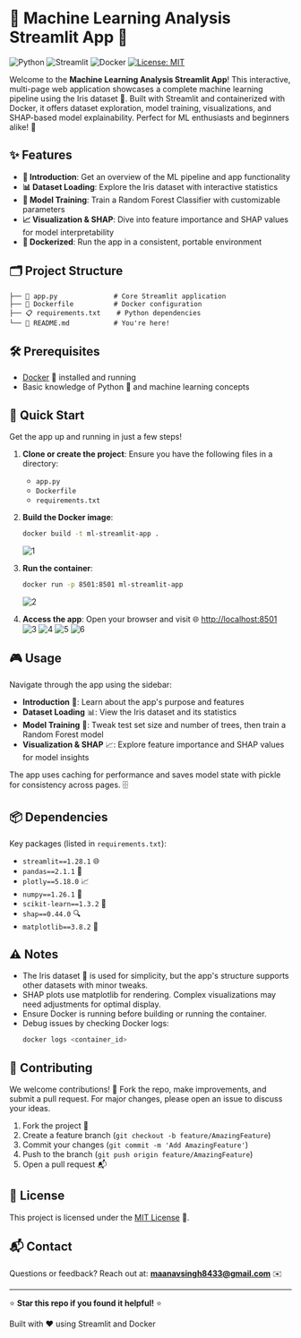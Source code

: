 # 🌟 Machine Learning Analysis Streamlit App 🚀

![Python](https://img.shields.io/badge/Python-3.9-blue?logo=python)
![Streamlit](https://img.shields.io/badge/Streamlit-1.28.1-red?logo=streamlit)
![Docker](https://img.shields.io/badge/Docker-Enabled-blue?logo=docker)
[![License: MIT](https://img.shields.io/badge/License-MIT-yellow.svg)](https://opensource.org/licenses/MIT)

Welcome to the **Machine Learning Analysis Streamlit App**! This interactive, multi-page web application showcases a complete machine learning pipeline using the Iris dataset 🌸. Built with Streamlit and containerized with Docker, it offers dataset exploration, model training, visualizations, and SHAP-based model explainability. Perfect for ML enthusiasts and beginners alike! 🎉

## ✨ Features

- **📖 Introduction**: Get an overview of the ML pipeline and app functionality
- **📊 Dataset Loading**: Explore the Iris dataset with interactive statistics
- **🧠 Model Training**: Train a Random Forest Classifier with customizable parameters
- **📈 Visualization & SHAP**: Dive into feature importance and SHAP values for model interpretability
- **🐳 Dockerized**: Run the app in a consistent, portable environment

## 🗂 Project Structure

```
├── 📜 app.py              # Core Streamlit application
├── 🐳 Dockerfile          # Docker configuration
├── 📋 requirements.txt    # Python dependencies
└── 📖 README.md           # You're here!
```

## 🛠 Prerequisites

- [Docker](https://www.docker.com/get-started) 🐳 installed and running
- Basic knowledge of Python 🐍 and machine learning concepts

## 🚀 Quick Start

Get the app up and running in just a few steps!

1. **Clone or create the project**:
   Ensure you have the following files in a directory:
   - `app.py`
   - `Dockerfile`
   - `requirements.txt`

2. **Build the Docker image**:
   ```bash
   docker build -t ml-streamlit-app .
   ```
   ![1](https://github.com/user-attachments/assets/12471912-1200-4cab-addb-14d84ffdb5cc)
   
3. **Run the container**:
   ```bash
   docker run -p 8501:8501 ml-streamlit-app
   ```
   ![2](https://github.com/user-attachments/assets/083095a1-735f-47aa-b63c-54089d15d943)
   
4. **Access the app**:
   Open your browser and visit 🌐 [http://localhost:8501](http://localhost:8501)
   ![3](https://github.com/user-attachments/assets/e1619769-1d52-4b02-b360-52924a6420cd)
   ![4](https://github.com/user-attachments/assets/1b998bd1-66d6-43be-b3f5-05bdfd04ecbb)
   ![5](https://github.com/user-attachments/assets/c3b50d22-e215-4672-b90a-5e0ec37ca294)
   ![6](https://github.com/user-attachments/assets/ffa20a4d-6faa-47fc-a1fc-28bf73ecf1b6)

## 🎮 Usage

Navigate through the app using the sidebar:
- **Introduction** 📖: Learn about the app's purpose and features
- **Dataset Loading** 📊: View the Iris dataset and its statistics
- **Model Training** 🧠: Tweak test set size and number of trees, then train a Random Forest model
- **Visualization & SHAP** 📈: Explore feature importance and SHAP values for model insights

The app uses caching for performance and saves model state with pickle for consistency across pages. 🗄

## 📦 Dependencies

Key packages (listed in `requirements.txt`):
- `streamlit==1.28.1` 🌐
- `pandas==2.1.1` 🐼
- `plotly==5.18.0` 📈
- `numpy==1.26.1` 🔢
- `scikit-learn==1.3.2` 🧠
- `shap==0.44.0` 🔍
- `matplotlib==3.8.2` 🎨

## ⚠️ Notes

- The Iris dataset 🌸 is used for simplicity, but the app's structure supports other datasets with minor tweaks.
- SHAP plots use matplotlib for rendering. Complex visualizations may need adjustments for optimal display.
- Ensure Docker is running before building or running the container.
- Debug issues by checking Docker logs:
  ```bash
  docker logs <container_id>
  ```

## 🤝 Contributing

We welcome contributions! 🙌 Fork the repo, make improvements, and submit a pull request. For major changes, please open an issue to discuss your ideas.

1. Fork the project 🍴
2. Create a feature branch (`git checkout -b feature/AmazingFeature`)
3. Commit your changes (`git commit -m 'Add AmazingFeature'`)
4. Push to the branch (`git push origin feature/AmazingFeature`)
5. Open a pull request 📬

## 📜 License

This project is licensed under the [MIT License](LICENSE) 📄.

## 📬 Contact

Questions or feedback? Reach out at: **maanavsingh8433@gmail.com** ✉️

---

⭐ **Star this repo if you found it helpful!** ⭐

Built with ❤️ using Streamlit and Docker
